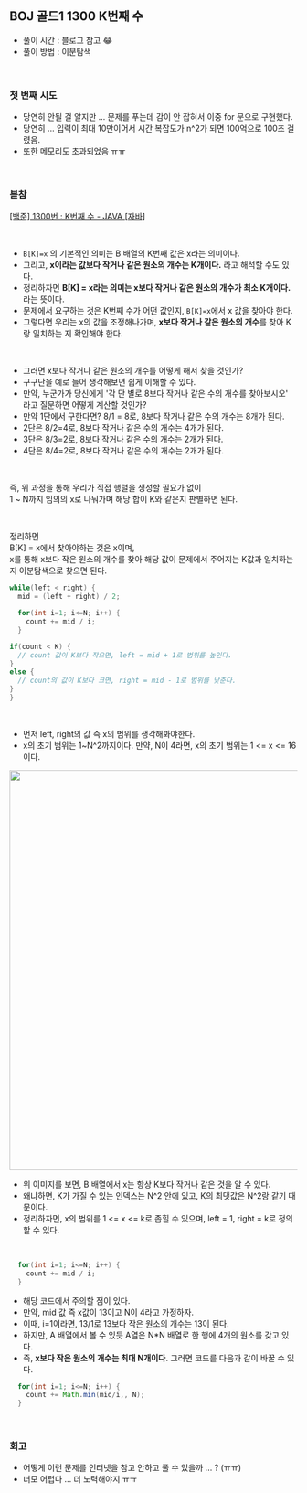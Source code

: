 ## BOJ 골드1 1300 K번째 수

- 풀이 시간 : 블로그 참고 😂
- 풀이 방법 : 이분탐색

<br>

### 첫 번째 시도
- 당연히 안될 걸 알지만 ... 문제를 푸는데 감이 안 잡혀서 이중 for 문으로 구현했다.
- 당연히 ... 입력이 최대 10만이어서 시간 복잡도가 n^2가 되면 100억으로 100초 걸렸음.
- 또한 메모리도 초과되었음 ㅠㅠ 

<br>

### 블참 
[[백준] 1300번 : K번째 수 - JAVA [자바]](https://st-lab.tistory.com/281)

<br>

- `B[K]=x` 의 기본적인 의미는 B 배열의 K번째 값은 x라는 의미이다.
- 그리고, **x이라는 값보다 작거나 같은 원소의 개수는 K개이다.** 라고 해석할 수도 있다.
- 정리하자면 **B[K] = x라는 의미는 x보다 작거나 같은 원소의 개수가 최소 K개이다.** 라는 뜻이다.
- 문제에서 요구하는 것은 K번째 수가 어떤 값인지, `B[K]=x`에서 x 값을 찾아야 한다.
- 그렇다면 우리는 x의 값을 조정해나가며, **x보다 작거나 같은 원소의 개수**를 찾아 K랑 일치하는 지 확인해야 한다.

<br>

- 그러면 x보다 작거나 같은 원소의 개수를 어떻게 해서 찾을 것인가?
- 구구단을 예로 들어 생각해보면 쉽게 이해할 수 있다.
- 만약, 누군가가 당신에게 '각 단 별로 8보다 작거나 같은 수의 개수를 찾아보시오' 라고 질문하면 어떻게 계산할 것인가?
- 만약 1단에서 구한다면? 8/1 = 8로, 8보다 작거나 같은 수의 개수는 8개가 된다.
- 2단은 8/2=4로, 8보다 작거나 같은 수의 개수는 4개가 된다.
- 3단은 8/3=2로, 8보다 작거나 같은 수의 개수는 2개가 된다.
- 4단은 8/4=2로, 8보다 작거나 같은 수의 개수는 2개가 된다.

<br> 

즉, 위 과정을 통해 우리가 직접 행렬을 생성할 필요가 없이  
1 ~ N까지 임의의 x로 나눠가며 해당 합이 K와 같은지 판별하면 된다.  

<br>

정리하면  
B[K] = x에서 찾아야하는 것은 x이며,  
x를 통해 x보다 작은 원소의 개수를 찾아 해당 값이 문제에서 주어지는 K값과 일치하는 지 이분탐색으로 찾으면 된다.  
``` java
while(left < right) {
  mid = (left + right) / 2;

  for(int i=1; i<=N; i++) {
    count += mid / i;
  }

if(count < K) {
  // count 값이 K보다 작으면, left = mid + 1로 범위를 높인다.
}
else {
  // count의 값이 K보다 크면, right = mid - 1로 범위를 낮춘다. 
}
}
```

<br>

- 먼저 left, right의 값 즉 x의 범위를 생각해봐야한다.
- x의 초기 범위는 1~N^2까지이다. 만약, N이 4라면, x의 초기 범위는 1 <= x <= 16이다.

<img src="https://blog.kakaocdn.net/dn/dJoNiP/btro39eyZ6r/N1HdGloMiiVfwMoDGzWNSK/img.png" width="700px"/>

- 위 이미지를 보면, B 배열에서 x는 항상 K보다 작거나 같은 것을 알 수 있다.
- 왜냐하면, K가 가질 수 있는 인덱스는 N^2 안에 있고, K의 최댓값은 N^2랑 같기 때문이다.
- 정리하자면, x의 범위를 1 <= x <= k로 좁힐 수 있으며, left = 1, right = k로 정의할 수 있다.

<br>

``` java
  for(int i=1; i<=N; i++) {
    count += mid / i;
  }
```
- 해당 코드에서 주의할 점이 있다.
- 만약, mid 값 즉 x값이 13이고 N이 4라고 가정하자.
- 이때, i=1이라면, 13/1로 13보다 작은 원소의 개수는 13이 된다.
- 하지만, A 배열에서 볼 수 있듯 A열은 N*N 배열로 한 행에 4개의 원소를 갖고 있다.
- 즉, **x보다 작은 원소의 개수는 최대 N개이다.** 그러면 코드를 다음과 같이 바꿀 수 있다.
``` java
  for(int i=1; i<=N; i++) {
    count += Math.min(mid/i,, N);
  }
```

<br>


### 회고
- 어떻게 이런 문제를 인터넷을 참고 안하고 풀 수 있을까 ... ? (ㅠㅠ)
- 너모 어렵다 ... 더 노력해야지 ㅠㅠ 
